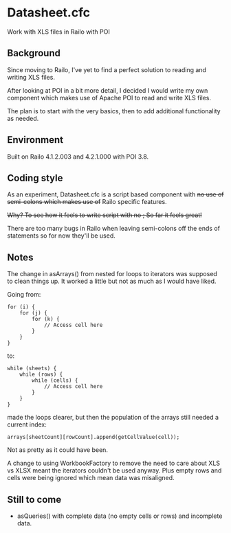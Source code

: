 Datasheet.cfc
=============

Work with XLS files in Railo with POI

Background
----------

Since moving to Railo, I've yet to find a perfect solution to reading and writing XLS files.

After looking at POI in a bit more detail, I decided I would write my own component which makes use of Apache POI to read and write XLS files.

The plan is to start with the very basics, then to add additional functionality as needed.

Environment
-----------

Built on Railo 4.1.2.003 and 4.2.1.000 with POI 3.8.

Coding style
------------

As an experiment, Datasheet.cfc is a script based component with ~~no use of semi-colons which makes use of~~ Railo specific features.

~~Why? To see how it feels to write script with no ; So far it feels great!~~

There are too many bugs in Railo when leaving semi-colons off the ends of statements so for now they'll be used.

Notes
-----

The change in asArrays() from nested for loops to iterators was supposed to clean things up. It worked a little but not as much as I would have liked.

Going from:

	for (i) {
		for (j) {
			for (k) {
				// Access cell here
			}
		}
	}

to:

	while (sheets) {
		while (rows) {
			while (cells) {
				// Access cell here
			}
		}
	}

made the loops clearer, but then the population of the arrays still needed a current index:

	arrays[sheetCount][rowCount].append(getCellValue(cell));

Not as pretty as it could have been.

A change to using WorkbookFactory to remove the need to care about XLS vs XLSX meant the iterators couldn't be used anyway. Plus empty rows and cells were being ignored which mean data was misaligned.

Still to come
-------------

- asQueries() with complete data (no empty cells or rows) and incomplete data.
